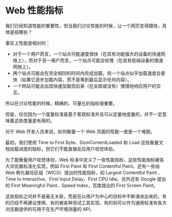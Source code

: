 # Web 性能指标

我们已经知道性能的重要性，但当我们讨论性能的时候，让一个网页变得跟快，具体是指哪些？

事实上性能是相对的：

- 对于一个用户而言，一个站点可能速度很快（在具有功能强大的设备的快速网络上），而对于另一用户而言，一个站点可能会较慢（在具有低端设备的慢速网络上）。
- 两个站点可能会在完全相同的时间内完成加载，但一个站点似乎加载速度会更快（如果它逐步加载内容，而不是等到最后显示任何内容）。
- 一个网站可能会出现快速加载但后来（在全部或没有）慢慢地响应用户的交互。

所以在讨论性能的时候，精确的、可量化的指标很重要。

但是，仅仅因为一个度量标准是基于客观标准并且可以定量地度量的，并不一定意味着这些度量是有用的。

对于 Web 开发人员来说，如何衡量一个 Web 页面的性能一直是一个难题。

最初，我们使用 Time to First Byte、DomContentLoaded 和 Load 这些衡量文档加载进度的指标，但它们不能直接反应用户视觉体验。

为了能衡量用户视觉体验，Web 标准中定义了一些性能指标，这些性能指标被各大浏览器标准化实现，例如 First Paint 和 First Contentful Paint。还有一些由 Web 孵化器社区组（WICG）提出的性能指标，如 Largest Contentful Paint 、Time to Interactive、First Input Delay、First CPU Idle。另外还有 Google 提出的 First Meaningful Paint、Speed Index，百度提出的 First Screen Paint。

这些指标之间并不是毫无关联，而是在以用户为中心的目标中不断演进出来的，有的已经不再建议使用、有的被各种测试工具实现、有的则可以作为通用标准有各大浏览器提供的可用于在生产环境测量的 API。
